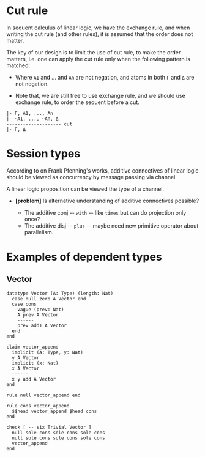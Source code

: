 # Cut rule

In sequent calculus of linear logic,
we have the exchange rule,
and when writing the cut rule (and other rules),
it is assumed that the order does not matter.

The key of our design is to limit the use of cut rule,
to make the order matters,
i.e. one can apply the cut rule
only when the following pattern is matched:

- Where `A1` and ... and `An` are not negation,
  and atoms in both `Γ` and `Δ` are not negation.

- Note that, we are still free to use exchange rule,
  and we should use exchange rule, to order the sequent before a cut.

```
|- Γ, A1, ..., An
|- ~A1, ..., ~An, Δ
-------------------- cut
|- Γ, Δ
```

# Session types

According to on Frank Pfenning's works,
additive connectives of linear logic should be viewed as
concurrency by message passing via channel.

A linear logic proposition can be viewed the type of a channel.

- **[problem]** Is alternative understanding of additive connectives possible?

  - The additive conj -- `with` -- like `times` but can do projection only once?
  - The additive disj -- `plus` -- maybe need new primitive operator about parallelism.

# Examples of dependent types

## Vector

```jojo
datatype Vector (A: Type) (length: Nat)
  case null zero A Vector end
  case cons
    vague (prev: Nat)
    A prev A Vector
    ------
    prev add1 A Vector
  end
end

claim vector_append
  implicit (A: Type, y: Nat)
  y A Vector
  implicit (x: Nat)
  x A Vector
  ------
  x y add A Vector
end

rule null vector_append end

rule cons vector_append
  $$head vector_append $head cons
end

check [ -- six Trivial Vector ]
  null sole cons sole cons sole cons
  null sole cons sole cons sole cons
  vector_append
end
```
